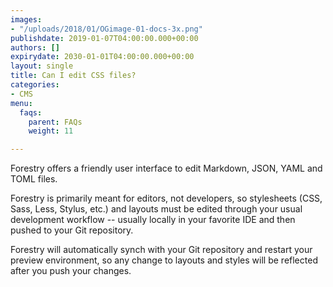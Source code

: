 ```yaml
---
images:
- "/uploads/2018/01/OGimage-01-docs-3x.png"
publishdate: 2019-01-07T04:00:00.000+00:00
authors: []
expirydate: 2030-01-01T04:00:00.000+00:00
layout: single
title: Can I edit CSS files?
categories:
- CMS
menu:
  faqs:
    parent: FAQs
    weight: 11

---
```

Forestry offers a friendly user interface to edit Markdown, JSON, YAML and TOML files.

Forestry is primarily meant for editors, not developers, so stylesheets (CSS, Sass, Less, Stylus, etc.) and layouts must be edited through your usual development workflow -- usually locally in your favorite IDE and then pushed to your Git repository.

Forestry will automatically synch with your Git repository and restart your preview environment, so any change to layouts and styles will be reflected after you push your changes.
